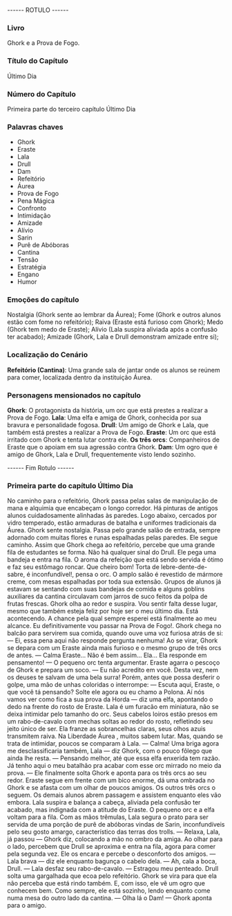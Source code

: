 ------ ROTULO ------

### Livro

Ghork e a Prova de Fogo.

### Título do Capítulo

Último Dia

### Número do Capítulo

Primeira parte do terceiro capítulo Último Dia

### Palavras chaves

- Ghork
- Eraste
- Lala
- Drull
- Dam
- Refeitório
- Áurea
- Prova de Fogo
- Pena Mágica
- Confronto
- Intimidação
- Amizade
- Alívio
- Sarin
- Purê de Abóboras
- Cantina
- Tensão
- Estratégia
- Engano
- Humor

### Emoções do capítulo

Nostalgia (Ghork sente ao lembrar da Áurea);
Fome (Ghork e outros alunos estão com fome no refeitório);
Raiva (Eraste está furioso com Ghork);
Medo (Ghork tem medo de Eraste);
Alívio (Lala suspira aliviada após a confusão ter acabado);
Amizade (Ghork, Lala e Drull demonstram amizade entre si);

### Localização do Cenário

**Refeitório (Cantina)**: Uma grande sala de jantar onde os alunos se reúnem para comer, localizada dentro da instituição Áurea.

### Personagens mensionados no capítulo

**Ghork**: O protagonista da história, um orc que está prestes a realizar a Prova de Fogo.
**Lala**: Uma elfa e amiga de Ghork, conhecida por sua bravura e personalidade fogosa.
**Drull**: Um amigo de Ghork e Lala, que também está prestes a realizar a Prova de Fogo.
**Eraste**: Um orc que está irritado com Ghork e tenta lutar contra ele.
**Os três orcs**: Companheiros de Eraste que o apoiam em sua agressão contra Ghork.
**Dam**: Um ogro que é amigo de Ghork, Lala e Drull, frequentemente visto lendo sozinho.

------ Fim Rotulo ------

### Primeira parte do capítulo Último Dia

No caminho para o refeitório, Ghork passa pelas salas de manipulação de mana e alquimia que encabeçam o longo corredor. Há pinturas de antigos alunos cuidadosamente alinhadas às paredes. Logo abaixo, cercados por vidro temperado, estão armaduras de batalha e uniformes tradicionais da Áurea. Ghork sente nostalgia. Passa pelo grande salão de entrada, sempre adornado com muitas flores e runas espalhadas pelas paredes. Ele segue caminho.
Assim que Ghork chega ao refeitório, percebe que uma grande fila de estudantes se forma. Não há qualquer sinal do Drull. Ele pega uma bandeja e entra na fila. O aroma da refeição que está sendo servida é ótimo e faz seu estômago roncar. Que cheiro bom! Torta de lebre-dente-de-sabre, é inconfundível!, pensa o orc.
O amplo salão é revestido de mármore creme, com mesas espalhadas por toda sua extensão. Grupos de alunos já estavam se sentando com suas bandejas de comida e alguns goblins auxiliares da cantina circulavam com jarros de suco feitos da polpa de frutas frescas. Ghork olha ao redor e suspira. Vou sentir falta desse lugar, mesmo que também esteja feliz por hoje ser o meu último dia. Está acontecendo. A chance pela qual sempre esperei está finalmente ao meu alcance. Eu definitivamente vou passar na Prova de Fogo!.
Ghork chega no balcão para servirem sua comida, quando ouve uma voz furiosa atrás de si:
— Ei, essa pena aqui não responde pergunta nenhuma!
Ao se virar, Ghork se depara com um Eraste ainda mais furioso e o mesmo grupo de três orcs de antes.
— Calma Eraste... Não é bem assim... Ela... Ela responde em pensamento! —  O pequeno orc tenta argumentar.
Eraste agarra o pescoço de Ghork e prepara um soco.
— Eu não acredito em você. Desta vez, nem os deuses te salvam de uma bela surra!
Porém, antes que possa desferir o golpe, uma mão de unhas coloridas o interrompe:
— Escuta aqui, Eraste, o que você tá pensando? Solte ele agora ou eu chamo a Polona. Aí nós vamos ver como fica a sua prova da Horda — diz uma elfa, apontando o dedo na frente do rosto de Eraste. 
Lala é um furacão em miniatura, não se deixa intimidar pelo tamanho do orc. Seus cabelos loiros estão presos em um rabo-de-cavalo com mechas soltas ao redor do rosto, refletindo seu jeito único de ser. Ela franze as sobrancelhas claras, seus olhos azuis transmitem raiva. Na Liberdade Áurea  , muitos sabem lutar. Mas, quando se trata de intimidar, poucos se comparam à Lala.
— Calma! Uma briga agora me desclassificaria também, Lala — diz Ghork, com o pouco fôlego que ainda lhe resta. 
— Pensando melhor, até que essa elfa enxerida tem razão. Já tenho aqui o meu batalhão pra acabar com esse orc mirrado no meio da prova. — Ele finalmente solta Ghork e aponta para os três orcs ao seu redor.
Eraste segue em frente com um bico enorme, dá uma ombrada no Ghork e se afasta com um olhar de poucos amigos. Os outros três orcs o seguem. Os demais alunos abrem passagem e assistem enquanto eles vão embora. Lala suspira e balança a cabeça, aliviada pela confusão ter acabado, mas indignada com a atitude do Eraste.
O pequeno orc e a elfa voltam para a fila. Com as mãos trêmulas, Lala segura o prato para ser servida de uma porção de purê de abóboras vindas de Sarin, inconfundíveis pelo seu gosto amargo, característico das terras dos trolls.
— Relaxa, Lala, já passou — Ghork diz, colocando a mão no ombro da amiga.
Ao olhar para o lado, percebem que Drull se aproxima e entra na fila, agora para comer pela segunda vez. Ele os encara e percebe o desconforto dos amigos.
— Lala brava — diz ele enquanto bagunça o cabelo dela.
— Ah, cala a boca, Drull. — Lala desfaz seu rabo-de-cavalo. — Estragou meu penteado.
Drull solta uma gargalhada que ecoa pelo refeitório. Ghork se vira para que ela não perceba que está rindo também. E, com isso, ele vê um ogro que conhecem bem. Como sempre, ele está sozinho, lendo enquanto come numa mesa do outro lado da cantina.
— Olha lá o Dam! — Ghork aponta para o amigo.